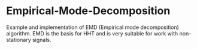 # Empirical-Mode-Decomposition

Example and implementation of EMD (Empirical mode decomposition) algorithm. EMD is the basis for HHT and is very suitable for work with non-stationary signals.
